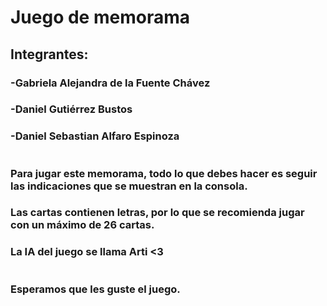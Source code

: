# Juego de memorama
## Integrantes:
### -Gabriela Alejandra de la Fuente Chávez
### -Daniel Gutiérrez Bustos 
### -Daniel Sebastian Alfaro Espinoza
#
### Para jugar este memorama, todo lo que debes hacer es seguir las indicaciones que se muestran en la consola. 
### Las cartas contienen letras, por lo que se recomienda jugar con un máximo de 26 cartas. 
### La IA del juego se llama Arti <3
#
### Esperamos que les guste el juego.